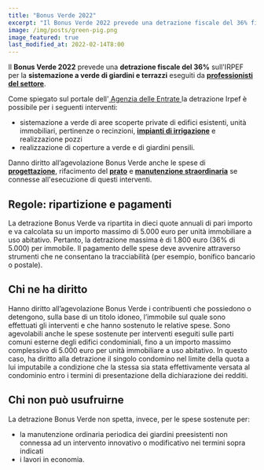 ```yaml
---
title: "Bonus Verde 2022"
excerpt: "Il Bonus Verde 2022 prevede una detrazione fiscale del 36% fino a un importo di 5.000 euro per la progettazione e la sistemazione a verde di giardini e terrazzi"
image: /img/posts/green-pig.png
image_featured: true
last_modified_at: 2022-02-14T8:00
---
```

Il **Bonus Verde 2022** prevede una **detrazione fiscale del 36%** sull'IRPEF per la **sistemazione a verde di giardini e terrazzi** eseguiti da [**professionisti del settore**](/chi-sono/ "Potasiepe giardiniere e paesaggista").

Come spiegato sul portale dell'<a href="https://www.agenziaentrate.gov.it/portale/web/guest/bonus-verde/infogen-bonus-verde-cittadini" aria-label="vai al portale Agenzia delle Entrate" target="_blank" rel="nofollow noopener"> Agenzia delle Entrate </a> la detrazione Irpef è possibile per i seguenti interventi:

- sistemazione a verde di aree scoperte private di edifici esistenti, unità immobiliari, pertinenze o recinzioni, [**impianti di irrigazione**](/prodotti/irrigazione-giardino/ "Il Giardiniere Potasiepe installa impianti di irrigazione a Udine e Gorizia") e realizzazione pozzi
- realizzazione di coperture a verde e di giardini pensili.

Danno diritto all’agevolazione Bonus Verde anche le spese di [**progettazione**](/servizi/progettazione-giardini/ "progettazione giardini a Udine e Gorizia e in tutta Italia"), rifacimento del [**prato**](/prodotti/prato-a-rotoli/ "scopri il prato a rotoli, un prato vero a pronto effetto") e [**manutenzione straordinaria**](/servizi/giardiniere-a-domicilio/ "realizzazione e manutenzione di giardini e terrazzi a Udine e Gorizia") se connesse all'esecuzione di questi interventi.

## Regole: ripartizione e pagamenti

La detrazione Bonus Verde va ripartita in dieci quote annuali di pari importo e va calcolata su un importo massimo di 5.000 euro per unità immobiliare a uso abitativo. Pertanto,  la detrazione massima è di 1.800 euro (36% di 5.000) per immobile.
Il pagamento delle spese deve avvenire attraverso strumenti che ne consentano la tracciabilità (per esempio, bonifico bancario o postale).

## Chi ne ha diritto

Hanno diritto all’agevolazione Bonus Verde i contribuenti che possiedono o detengono, sulla base di un titolo idoneo, l’immobile sul quale sono effettuati gli interventi e che hanno sostenuto le relative spese.
Sono agevolabili anche le spese sostenute per interventi eseguiti sulle parti comuni esterne degli edifici condominiali, fino a un importo massimo complessivo di 5.000 euro per unità immobiliare a uso abitativo.
In questo caso, ha diritto alla detrazione il singolo condomino nel limite della quota a lui imputabile a condizione che la stessa sia stata effettivamente versata al condominio entro i termini di presentazione della dichiarazione dei redditi.

## Chi non può usufruirne

La detrazione Bonus Verde non spetta, invece, per le spese sostenute per:

- la manutenzione ordinaria periodica dei giardini preesistenti non connessa ad un intervento innovativo o modificativo nei termini sopra indicati
- i lavori in economia.

